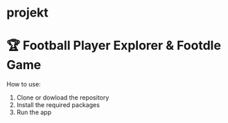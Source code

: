 # projekt

# 🏆 Football Player Explorer & Footdle Game

How to use:
1. Clone or dowload the repository
2. Install the required packages
3. Run the app

